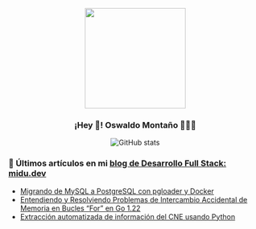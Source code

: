<p align="center" width="300">
   <img align="center" width="200" src="https://avatars.githubusercontent.com/u/17863301?s=400&u=b2dec91d6774ae1845d2cb9ae03d956988acfe82&v=4" />
   <h3 align="center">¡Hey 👋!  Oswaldo Montaño 👨🏻‍💻</h3>
</p>
<div align="center">
   
   ![GitHub stats]([https://github-readme-stats.vercel.app/api?username=midudev&show_icons=true&locale=es&theme=dark#gh-dark-mode-only](https://github-readme-stats.vercel.app/api?username=oswaldom-code&show_icons=true&locale=es&theme=dark#gh-dark-mode-only))
   
</div>


### 📝 Últimos artículos en mi [blog de Desarrollo Full Stack: midu.dev](https://midu.dev)
- [Migrando de MySQL a PostgreSQL con pgloader y Docker]([https://midu.dev/top-5-preguntas-javascript-stack-overflow/](https://oswaldom-code.medium.com/migrando-de-mysql-a-postgresql-con-pgloader-y-docker-ca64d894391b))
- [Entendiendo y Resolviendo Problemas de Intercambio Accidental de Memoria en Bucles “For” en Go 1.22]([https://midu.dev/to-reversed-to-spliced-to-sorted-with/](https://oswaldom-code.medium.com/entendiendo-y-resolviendo-problemas-de-compartici%C3%B3n-en-bucles-for-en-go-1-22-06c22a385e4b))
- [Extracción automatizada de información del CNE usando Python]([https://midu.dev/leer-copiar-pegar-portapapeles-javascript/](https://oswaldom-code.medium.com/scraping-al-cne-con-python-d2388c6eba1b))
